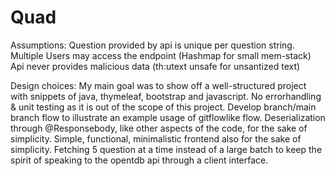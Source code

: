 # Quad

Assumptions:
Question provided by api is unique per question string.
Multiple Users may access the endpoint (Hashmap for small mem-stack)
Api never provides malicious data (th:utext unsafe for unsantized text)

Design choices:
My main goal was to show off a well-structured project with snippets of java, thymeleaf, bootstrap and javascript.
No errorhandling & unit testing as it is out of the scope of this project.
Develop branch/main branch flow to illustrate an example usage of gitflowlike flow.
Deserialization through @Responsebody, like other aspects of the code, for the sake of simplicity.
Simple, functional, minimalistic frontend also for the sake of simplicity.
Fetching 5 question at a time instead of a large batch to keep the spirit of speaking to the opentdb api through a client interface.
